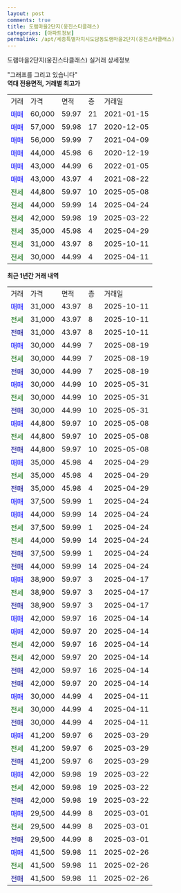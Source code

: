 ```yaml
---
layout: post
comments: true
title: 도램마을2단지(웅진스타클래스)
categories: [아파트정보]
permalink: /apt/세종특별자치시도담동도램마을2단지(웅진스타클래스)
---
```


도램마을2단지(웅진스타클래스) 실거래 상세정보

<script type="text/javascript">
  google.charts.load('current', {'packages':['line', 'corechart']});
  google.charts.setOnLoadCallback(drawChart);

  function drawChart() {
    var data = new google.visualization.DataTable();
    data.addColumn('date', '거래일');
    data.addColumn('number', "매매");
    data.addColumn('number', "전세");
    data.addColumn('number', "전매");

    data.addRows([[new Date(Date.parse("2025-10-11")), 31000, null, null], [new Date(Date.parse("2025-10-11")), null, 31000, null], [new Date(Date.parse("2025-10-11")), null, null, 31000], [new Date(Date.parse("2025-08-19")), 30000, null, null], [new Date(Date.parse("2025-08-19")), null, 30000, null], [new Date(Date.parse("2025-08-19")), null, null, 30000], [new Date(Date.parse("2025-05-31")), 30000, null, null], [new Date(Date.parse("2025-05-31")), null, 30000, null], [new Date(Date.parse("2025-05-31")), null, null, 30000], [new Date(Date.parse("2025-05-08")), 44800, null, null], [new Date(Date.parse("2025-05-08")), null, 44800, null], [new Date(Date.parse("2025-05-08")), null, null, 44800], [new Date(Date.parse("2025-04-29")), 35000, null, null], [new Date(Date.parse("2025-04-29")), null, 35000, null], [new Date(Date.parse("2025-04-29")), null, null, 35000], [new Date(Date.parse("2025-04-24")), 37500, null, null], [new Date(Date.parse("2025-04-24")), 44000, null, null], [new Date(Date.parse("2025-04-24")), null, 37500, null], [new Date(Date.parse("2025-04-24")), null, 44000, null], [new Date(Date.parse("2025-04-24")), null, null, 37500], [new Date(Date.parse("2025-04-24")), null, null, 44000], [new Date(Date.parse("2025-04-17")), 38900, null, null], [new Date(Date.parse("2025-04-17")), null, 38900, null], [new Date(Date.parse("2025-04-17")), null, null, 38900], [new Date(Date.parse("2025-04-14")), 42000, null, null], [new Date(Date.parse("2025-04-14")), 42000, null, null], [new Date(Date.parse("2025-04-14")), null, 42000, null], [new Date(Date.parse("2025-04-14")), null, 42000, null], [new Date(Date.parse("2025-04-14")), null, null, 42000], [new Date(Date.parse("2025-04-14")), null, null, 42000], [new Date(Date.parse("2025-04-11")), 30000, null, null], [new Date(Date.parse("2025-04-11")), null, 30000, null], [new Date(Date.parse("2025-04-11")), null, null, 30000], [new Date(Date.parse("2025-03-29")), 41200, null, null], [new Date(Date.parse("2025-03-29")), null, 41200, null], [new Date(Date.parse("2025-03-29")), null, null, 41200], [new Date(Date.parse("2025-03-22")), 42000, null, null], [new Date(Date.parse("2025-03-22")), null, 42000, null], [new Date(Date.parse("2025-03-22")), null, null, 42000], [new Date(Date.parse("2025-03-01")), 29500, null, null], [new Date(Date.parse("2025-03-01")), null, 29500, null], [new Date(Date.parse("2025-03-01")), null, null, 29500], [new Date(Date.parse("2025-02-26")), 41500, null, null], [new Date(Date.parse("2025-02-26")), null, 41500, null], [new Date(Date.parse("2025-02-26")), null, null, 41500]]);

    var options = {
      hAxis: {
        format: 'yyyy/MM/dd'
      },    
      lineWidth: 0,
      pointsVisible: true,    
      title: '최근 1년간 유형별 실거래가 분포',
      legend: { position: 'bottom' }
    };

    var formatter = new google.visualization.NumberFormat({pattern:'###,###'} );
    formatter.format(data, 1);
    formatter.format(data, 2);
    
    setTimeout(function() {
        var chart = new google.visualization.LineChart(document.getElementById('columnchart_material'));
        chart.draw(data, (options));
        document.getElementById('loading').style.display = 'none';
    }, 200);
  }
</script>


<div id="loading" style="z-index:20; display: block; margin-left: 0px">"그래프를 그리고 있습니다"</div>
<div id="columnchart_material" style="width: 95%; margin-left: 0px; display: block"></div>
<!-- contents start -->
<b>역대 전용면적, 거래별 최고가</b>
<table class="sortable">
    <tr>
      <td>거래</td>
      <td>가격</td>
      <td>면적</td>
      <td>층</td>
      <td>거래일</td>
    </tr>
        <tr>
          <td><a style="color: blue">매매</a></td>
          <td>60,000</td>
          <td>59.97</td>
          <td>21</td>
          <td>2021-01-15</td>
        </tr>            <tr>
          <td><a style="color: blue">매매</a></td>
          <td>57,000</td>
          <td>59.98</td>
          <td>17</td>
          <td>2020-12-05</td>
        </tr>            <tr>
          <td><a style="color: blue">매매</a></td>
          <td>56,000</td>
          <td>59.99</td>
          <td>7</td>
          <td>2021-04-09</td>
        </tr>            <tr>
          <td><a style="color: blue">매매</a></td>
          <td>44,000</td>
          <td>45.98</td>
          <td>6</td>
          <td>2020-12-19</td>
        </tr>            <tr>
          <td><a style="color: blue">매매</a></td>
          <td>43,000</td>
          <td>44.99</td>
          <td>6</td>
          <td>2022-01-05</td>
        </tr>            <tr>
          <td><a style="color: blue">매매</a></td>
          <td>43,000</td>
          <td>43.97</td>
          <td>4</td>
          <td>2021-08-22</td>
        </tr>        
        <tr>
              <td><a style="color: darkgreen">전세</a></td>
              <td>44,800</td>
              <td>59.97</td>
              <td>10</td>
              <td>2025-05-08</td>
            </tr>            <tr>
              <td><a style="color: darkgreen">전세</a></td>
              <td>44,000</td>
              <td>59.99</td>
              <td>14</td>
              <td>2025-04-24</td>
            </tr>            <tr>
              <td><a style="color: darkgreen">전세</a></td>
              <td>42,000</td>
              <td>59.98</td>
              <td>19</td>
              <td>2025-03-22</td>
            </tr>            <tr>
              <td><a style="color: darkgreen">전세</a></td>
              <td>35,000</td>
              <td>45.98</td>
              <td>4</td>
              <td>2025-04-29</td>
            </tr>            <tr>
              <td><a style="color: darkgreen">전세</a></td>
              <td>31,000</td>
              <td>43.97</td>
              <td>8</td>
              <td>2025-10-11</td>
            </tr>            <tr>
              <td><a style="color: darkgreen">전세</a></td>
              <td>30,000</td>
              <td>44.99</td>
              <td>4</td>
              <td>2025-04-11</td>
            </tr>        
    
</table>

<b>최근 1년간 거래 내역</b>

<table class="sortable">
    <tr>
      <td>거래</td>
      <td>가격</td>
      <td>면적</td>
      <td>층</td>
      <td>거래일</td>
    </tr>
    <tr>
      <td><a style="color: blue">매매</a></td>
      <td>31,000</td>
      <td>43.97</td>
      <td>8</td>
      <td>2025-10-11</td>
    </tr>          <tr>
      <td><a style="color: darkgreen">전세</a></td>
      <td>31,000</td>
      <td>43.97</td>
      <td>8</td>
      <td>2025-10-11</td>
    </tr>          <tr>
      <td><a style="color: darkblue">전매</a></td>
      <td>31,000</td>
      <td>43.97</td>
      <td>8</td>
      <td>2025-10-11</td>
    </tr>          <tr>
      <td><a style="color: blue">매매</a></td>
      <td>30,000</td>
      <td>44.99</td>
      <td>7</td>
      <td>2025-08-19</td>
    </tr>          <tr>
      <td><a style="color: darkgreen">전세</a></td>
      <td>30,000</td>
      <td>44.99</td>
      <td>7</td>
      <td>2025-08-19</td>
    </tr>          <tr>
      <td><a style="color: darkblue">전매</a></td>
      <td>30,000</td>
      <td>44.99</td>
      <td>7</td>
      <td>2025-08-19</td>
    </tr>          <tr>
      <td><a style="color: blue">매매</a></td>
      <td>30,000</td>
      <td>44.99</td>
      <td>10</td>
      <td>2025-05-31</td>
    </tr>          <tr>
      <td><a style="color: darkgreen">전세</a></td>
      <td>30,000</td>
      <td>44.99</td>
      <td>10</td>
      <td>2025-05-31</td>
    </tr>          <tr>
      <td><a style="color: darkblue">전매</a></td>
      <td>30,000</td>
      <td>44.99</td>
      <td>10</td>
      <td>2025-05-31</td>
    </tr>          <tr>
      <td><a style="color: blue">매매</a></td>
      <td>44,800</td>
      <td>59.97</td>
      <td>10</td>
      <td>2025-05-08</td>
    </tr>          <tr>
      <td><a style="color: darkgreen">전세</a></td>
      <td>44,800</td>
      <td>59.97</td>
      <td>10</td>
      <td>2025-05-08</td>
    </tr>          <tr>
      <td><a style="color: darkblue">전매</a></td>
      <td>44,800</td>
      <td>59.97</td>
      <td>10</td>
      <td>2025-05-08</td>
    </tr>          <tr>
      <td><a style="color: blue">매매</a></td>
      <td>35,000</td>
      <td>45.98</td>
      <td>4</td>
      <td>2025-04-29</td>
    </tr>          <tr>
      <td><a style="color: darkgreen">전세</a></td>
      <td>35,000</td>
      <td>45.98</td>
      <td>4</td>
      <td>2025-04-29</td>
    </tr>          <tr>
      <td><a style="color: darkblue">전매</a></td>
      <td>35,000</td>
      <td>45.98</td>
      <td>4</td>
      <td>2025-04-29</td>
    </tr>          <tr>
      <td><a style="color: blue">매매</a></td>
      <td>37,500</td>
      <td>59.99</td>
      <td>1</td>
      <td>2025-04-24</td>
    </tr>          <tr>
      <td><a style="color: blue">매매</a></td>
      <td>44,000</td>
      <td>59.99</td>
      <td>14</td>
      <td>2025-04-24</td>
    </tr>          <tr>
      <td><a style="color: darkgreen">전세</a></td>
      <td>37,500</td>
      <td>59.99</td>
      <td>1</td>
      <td>2025-04-24</td>
    </tr>          <tr>
      <td><a style="color: darkgreen">전세</a></td>
      <td>44,000</td>
      <td>59.99</td>
      <td>14</td>
      <td>2025-04-24</td>
    </tr>          <tr>
      <td><a style="color: darkblue">전매</a></td>
      <td>37,500</td>
      <td>59.99</td>
      <td>1</td>
      <td>2025-04-24</td>
    </tr>          <tr>
      <td><a style="color: darkblue">전매</a></td>
      <td>44,000</td>
      <td>59.99</td>
      <td>14</td>
      <td>2025-04-24</td>
    </tr>          <tr>
      <td><a style="color: blue">매매</a></td>
      <td>38,900</td>
      <td>59.97</td>
      <td>3</td>
      <td>2025-04-17</td>
    </tr>          <tr>
      <td><a style="color: darkgreen">전세</a></td>
      <td>38,900</td>
      <td>59.97</td>
      <td>3</td>
      <td>2025-04-17</td>
    </tr>          <tr>
      <td><a style="color: darkblue">전매</a></td>
      <td>38,900</td>
      <td>59.97</td>
      <td>3</td>
      <td>2025-04-17</td>
    </tr>          <tr>
      <td><a style="color: blue">매매</a></td>
      <td>42,000</td>
      <td>59.97</td>
      <td>16</td>
      <td>2025-04-14</td>
    </tr>          <tr>
      <td><a style="color: blue">매매</a></td>
      <td>42,000</td>
      <td>59.97</td>
      <td>20</td>
      <td>2025-04-14</td>
    </tr>          <tr>
      <td><a style="color: darkgreen">전세</a></td>
      <td>42,000</td>
      <td>59.97</td>
      <td>16</td>
      <td>2025-04-14</td>
    </tr>          <tr>
      <td><a style="color: darkgreen">전세</a></td>
      <td>42,000</td>
      <td>59.97</td>
      <td>20</td>
      <td>2025-04-14</td>
    </tr>          <tr>
      <td><a style="color: darkblue">전매</a></td>
      <td>42,000</td>
      <td>59.97</td>
      <td>16</td>
      <td>2025-04-14</td>
    </tr>          <tr>
      <td><a style="color: darkblue">전매</a></td>
      <td>42,000</td>
      <td>59.97</td>
      <td>20</td>
      <td>2025-04-14</td>
    </tr>          <tr>
      <td><a style="color: blue">매매</a></td>
      <td>30,000</td>
      <td>44.99</td>
      <td>4</td>
      <td>2025-04-11</td>
    </tr>          <tr>
      <td><a style="color: darkgreen">전세</a></td>
      <td>30,000</td>
      <td>44.99</td>
      <td>4</td>
      <td>2025-04-11</td>
    </tr>          <tr>
      <td><a style="color: darkblue">전매</a></td>
      <td>30,000</td>
      <td>44.99</td>
      <td>4</td>
      <td>2025-04-11</td>
    </tr>          <tr>
      <td><a style="color: blue">매매</a></td>
      <td>41,200</td>
      <td>59.97</td>
      <td>6</td>
      <td>2025-03-29</td>
    </tr>          <tr>
      <td><a style="color: darkgreen">전세</a></td>
      <td>41,200</td>
      <td>59.97</td>
      <td>6</td>
      <td>2025-03-29</td>
    </tr>          <tr>
      <td><a style="color: darkblue">전매</a></td>
      <td>41,200</td>
      <td>59.97</td>
      <td>6</td>
      <td>2025-03-29</td>
    </tr>          <tr>
      <td><a style="color: blue">매매</a></td>
      <td>42,000</td>
      <td>59.98</td>
      <td>19</td>
      <td>2025-03-22</td>
    </tr>          <tr>
      <td><a style="color: darkgreen">전세</a></td>
      <td>42,000</td>
      <td>59.98</td>
      <td>19</td>
      <td>2025-03-22</td>
    </tr>          <tr>
      <td><a style="color: darkblue">전매</a></td>
      <td>42,000</td>
      <td>59.98</td>
      <td>19</td>
      <td>2025-03-22</td>
    </tr>          <tr>
      <td><a style="color: blue">매매</a></td>
      <td>29,500</td>
      <td>44.99</td>
      <td>8</td>
      <td>2025-03-01</td>
    </tr>          <tr>
      <td><a style="color: darkgreen">전세</a></td>
      <td>29,500</td>
      <td>44.99</td>
      <td>8</td>
      <td>2025-03-01</td>
    </tr>          <tr>
      <td><a style="color: darkblue">전매</a></td>
      <td>29,500</td>
      <td>44.99</td>
      <td>8</td>
      <td>2025-03-01</td>
    </tr>          <tr>
      <td><a style="color: blue">매매</a></td>
      <td>41,500</td>
      <td>59.98</td>
      <td>11</td>
      <td>2025-02-26</td>
    </tr>          <tr>
      <td><a style="color: darkgreen">전세</a></td>
      <td>41,500</td>
      <td>59.98</td>
      <td>11</td>
      <td>2025-02-26</td>
    </tr>          <tr>
      <td><a style="color: darkblue">전매</a></td>
      <td>41,500</td>
      <td>59.98</td>
      <td>11</td>
      <td>2025-02-26</td>
    </tr>      </table>
<!-- contents end -->    


